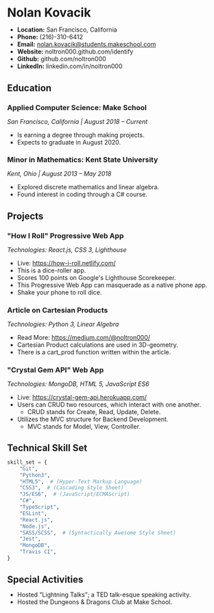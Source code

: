 # Nolan Kovacik
- **Location:** San Francisco, California
- **Phone:** (216)-310-6412
- **Email:** nolan.kovacik@students.makeschool.com
- **Website:** noltron000.github.com/identify
- **Github:** github.com/noltron000
- **LinkedIn:** linkedin.com/in/noltron000

## Education
### Applied Computer Science: Make School
*San Francisco, California | August 2018 &ndash; Current*
- Is earning a degree through making projects.
- Expects to graduate in August 2020.

### Minor in Mathematics: Kent State University
*Kent, Ohio | August 2013 &ndash; May 2018*
- Explored discrete mathematics and linear algebra.
- Found interest in coding through a C# course.

## Projects
### "How I Roll" Progressive Web App
*Technologies: React.js, CSS 3, Lighthouse*
- Live: https://how-i-roll.netlify.com/
- This is a dice-roller app.
- Scores 100 points on Google's Lighthouse Scorekeeper.
- This Progressive Web App can masquerade as a native phone app.
- Shake your phone to roll dice.

### Article on Cartesian Products
*Technologies: Python 3, Linear Algebra*
- Read More: https://medium.com/@noltron000/
- Cartesian Product calculations are used in 3D-geometry.
- There is a cart_prod function written within the article.

### "Crystal Gem API" Web App
*Technologies: MongoDB, HTML 5, JavaScript ES6*
- Live: https://crystal-gem-api.herokuapp.com/
- Users can CRUD two resources, which interact with one another.
	- CRUD stands for Create, Read, Update, Delete.
- Utilizes the MVC structure for Backend Development.
	- MVC stands for Model, View, Controller.

<!--
### "Ident-O-Fire" Jupyter Notebook
*Technologies: Keras, NumPy, Neural Networks*
- Read More: https://github.com/noltron000/ident-o-fire/
--->

## Technical Skill Set
```python
skill_set = {
	"Git",
	"Python3",
	"HTML5",  # (Hyper-Text Markup Language)
	"CSS3",  # (Cascading Style Sheet)
	"JS/ES6",  # (JavaScript/ECMAScript)
	"C#",
	"TypeScript",
	"ESLint",
	"React.js",
	"Node.js",
	"SASS/SCSS",  # (Syntactically Awesome Style Sheet)
	"Jest",
	"MongoDB",
	"Travis CI",
}
```

## Special Activities
- Hosted "Lightning Talks"; a TED talk-esque speaking activity.
- Hosted the Dungeons &amp; Dragons Club at Make School.

<style>
* {
	margin: 0;
	padding: 0;
}
</style>
